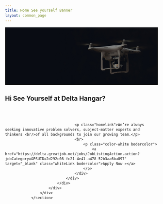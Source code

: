 ```yaml
---
title: Home See yourself Banner
layout: common_page
---
```


<section id="portfolio" class="parallax-section">
	<img src="/img/see_yourself_banner_desktop.jpg" alt="slider image 4" class="imageminwidth imagesize">
		<div class="container">
			<div class="row">
				<div class="col-md-12">
					<div class="slider-caption belowspace">
						<div class=" capitalHeading">
							<h1 class="heading color-white">Hi See Yourself at Delta Hangar?  </h1>
							<br>
								<br>

									<p class="homelink">We’re always seeking innovative problem solvers, subject-matter experts and thinkers <br/>of all backgrounds to join our growing team.</p>	
									<br>
										<p class="color-white bodercolor">
											<a href="https://delta.greatjob.net/jobs/JobListingAction.action?jobCategory=&PSUID=2d292c08-fc21-4e41-a478-52b3aa6ba897" target="_blank" class="whiteLink bodercolor">Apply Now »</a>
										</p>
									</div>
								</div>
							</div>
						</div>
					</div>
				</section>